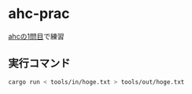 # ahc-prac

[ahcの1問目](https://atcoder.jp/contests/ahc001/tasks/ahc001_a)で練習

## 実行コマンド

```sh
cargo run < tools/in/hoge.txt > tools/out/hoge.txt
```
